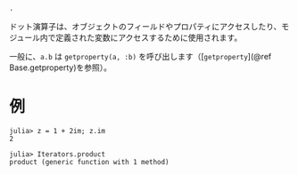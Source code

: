```julia
.
```

ドット演算子は、オブジェクトのフィールドやプロパティにアクセスしたり、モジュール内で定義された変数にアクセスするために使用されます。

一般に、`a.b` は `getproperty(a, :b)` を呼び出します（[`getproperty`](@ref Base.getproperty)を参照）。

# 例

```jldoctest
julia> z = 1 + 2im; z.im
2

julia> Iterators.product
product (generic function with 1 method)
```
